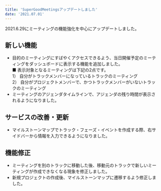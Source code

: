 ```yaml
---
title: 'SuperGoodMeetingsアップデートしました'
date: '2021.07.01'
---
```


2021.6.29にミーティングの機能強化を中心にアップデートしました。

## 新しい機能
- 目的のミーティングにすばやくアクセスできるよう、当日開催予定のミーティングをダッシュボードに表示する機能を追加しました。<br>
■ 表示対象となるミーティングは下記の2点です。<br>
1） 自分がトラックメンバーになっているトラックのミーティング<br>
2） 自分がプロジェクトメンバーで、かつトラックメンバーがいないトラックのミーティング
- ミーティングのアジェンダタイムラインで、アジェンダの残り時間が表示されるようになりました。

## サービスの改善・更新
- マイルストーンマップでトラック・フェーズ・イベントを作成する際、右サイドバーから情報を入力できるようになりました。

## 機能修正
- ミーティングを別のトラックに移動した後、移動元のトラックで新しいミーティングが作成できなくなる現象を修正しました。
- 新規プロジェクトの作成後、マイルストーンマップに遷移するよう修正しました。
